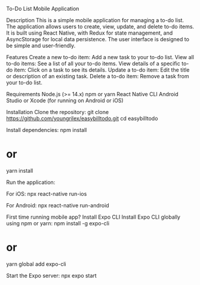 To-Do List Mobile Application

Description
This is a simple mobile application for managing a to-do list. The application allows users to create, view, update, and delete to-do items. It is built using React Native, with Redux for state management, and AsyncStorage for local data persistence. The user interface is designed to be simple and user-friendly.

Features
Create a new to-do item: Add a new task to your to-do list.
View all to-do items: See a list of all your to-do items.
View details of a specific to-do item: Click on a task to see its details.
Update a to-do item: Edit the title or description of an existing task.
Delete a to-do item: Remove a task from your to-do list.

Requirements
Node.js (>= 14.x)
npm or yarn
React Native CLI
Android Studio or Xcode (for running on Android or iOS)

Installation
Clone the repository:
git clone https://github.com/youngrilex/easybilltodo.git
cd easybilltodo

Install dependencies:
npm install
# or
yarn install

Run the application:

For iOS:
npx react-native run-ios

For Android:
npx react-native run-android

First time running mobile app? Install Expo CLI
Install Expo CLI globally using npm or yarn:
npm install -g expo-cli
# or
yarn global add expo-cli

Start the Expo server:
npx expo start
